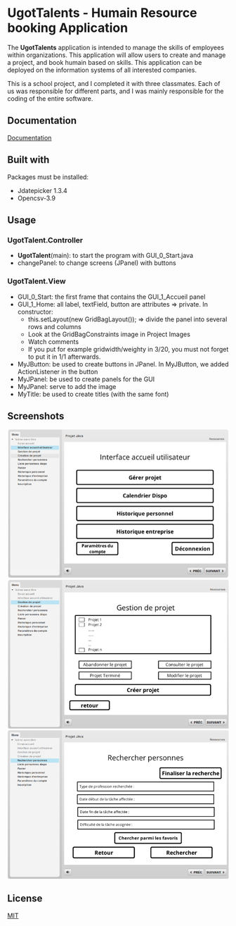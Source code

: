 # UgotTalents - Humain Resource booking Application

The **UgotTalents** application is intended to manage the skills of employees within organizations. This application will allow users to create and manage a project, and book humain based on skills. This application can be deployed on the information systems of all interested companies.

This is a school project, and I completed it with three classmates. Each of us was responsible for different parts, and I was mainly responsible for the coding of the entire software.

## Documentation

[Documentation](CahierDesCharges.pdf)


## Built with

Packages must be installed:
- Jdatepicker 1.3.4
- Opencsv-3.9
## Usage

### UgotTalent.Controller
- **UgotTalent**(main): to start the program with GUI_0_Start.java
- changePanel: to change screens (JPanel) with buttons

### UgotTalent.View
- GUI_0_Start: the first frame that contains the GUI_1_Accueil panel
- GUI_1_Home: all label, textField, button are attributes => private. In constructor:
    - this.setLayout(new GridBagLayout()); => divide the panel into several rows and columns
    - Look at the GridBagConstraints image in Project Images
    - Watch comments
    - If you put for example gridwidth/weighty in 3/20, you must not forget to put it in 1/1 afterwards.
- MyJButton: be used to create buttons in JPanel. In MyJButton, we added ActionListener in the button
- MyJPanel: be used to create panels for the GUI
- MyJPanel: serve to add the image
- MyTitle: be used to create titles (with the same font)


## Screenshots

![App Screenshot](Images/demo1.png)
![App Screenshot](Images/demo2.png)
![App Screenshot](Images/demo3.png)


## License

[MIT](https://choosealicense.com/licenses/mit/)

